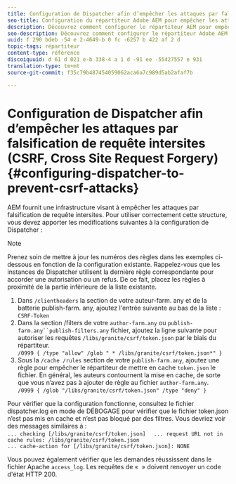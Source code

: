 ```yaml
---
title: Configuration de Dispatcher afin d’empêcher les attaques par falsification de requête intersites (CSRF, Cross Site Request Forgery)
seo-title: Configuration du répartiteur Adobe AEM pour empêcher les attaques CSRF
description: Découvrez comment configurer le répartiteur AEM pour empêcher les attaques multisite par usurpation de requête.
seo-description: Découvrez comment configurer le répartiteur Adobe AEM pour empêcher les attaques multisite par usurpation de requête.
uuid: f 290 bdeb -54 e 2-4649-b 0 fc -6257 b 422 af 2 d
topic-tags: répartiteur
content-type: référence
discoiquuid: d 61 d 021 e-b 338-4 a 1 d -91 ee -55427557 e 931
translation-type: tm+mt
source-git-commit: f35c79b487454059062aca6a7c989d5ab2afaf7b

---
```



# Configuration de Dispatcher afin d’empêcher les attaques par falsification de requête intersites (CSRF, Cross Site Request Forgery){#configuring-dispatcher-to-prevent-csrf-attacks}

AEM fournit une infrastructure visant à empêcher les attaques par falsification de requête intersites. Pour utiliser correctement cette structure, vous devez apporter les modifications suivantes à la configuration de Dispatcher :

>[!NOTE]
>
>Prenez soin de mettre à jour les numéros des règles dans les exemples ci-dessous en fonction de la configuration existante. Rappelez-vous que les instances de Dispatcher utilisent la dernière règle correspondante pour accorder une autorisation ou un refus. De ce fait, placez les règles à proximité de la partie inférieure de la liste existante.

1. Dans `/clientheaders` la section de votre auteur-farm. any et de la batterie publish-farm. any, ajoutez l&#39;entrée suivante au bas de la liste :\
   `CSRF-Token`
1. Dans la section /filters de votre `author-farm.any` ou `publish-farm.any``publish-filters.any` fichier, ajoutez la ligne suivante pour autoriser les requêtes `/libs/granite/csrf/token.json` par le biais du répartiteur.\
   `/0999 { /type "allow" /glob " * /libs/granite/csrf/token.json*" }`
1. Sous la `/cache /rules` section de votre `publish-farm.any`, ajoutez une règle pour empêcher le répartiteur de mettre en cache `token.json` le fichier. En général, les auteurs contournent la mise en cache, de sorte que vous n’avez pas à ajouter de règle au fichier `author-farm.any`.\
   `/0999 { /glob "/libs/granite/csrf/token.json" /type "deny" }`

Pour vérifier que la configuration fonctionne, consultez le fichier dispatcher.log en mode de DÉBOGAGE pour vérifier que le fichier token.json n’est pas mis en cache et n’est pas bloqué par des filtres. Vous devriez voir des messages similaires à :\
`... checking [/libs/granite/csrf/token.json]  `
`... request URL not in cache rules: /libs/granite/csrf/token.json`\
`... cache-action for [/libs/granite/csrf/token.json]: NONE`

Vous pouvez également vérifier que les demandes réussissent dans le fichier Apache `access_log`. Les requêtes de «  » doivent renvoyer un code d&#39;état HTTP 200.
